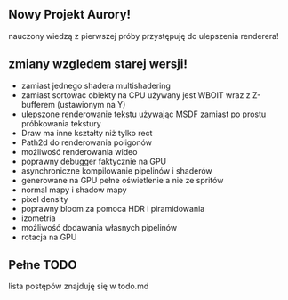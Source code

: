## Nowy Projekt Aurory!

nauczony wiedzą z pierwszej próby przystępuję do ulepszenia renderera!

## zmiany wzgledem starej wersji!

- zamiast jednego shadera multishadering
- zamiast sortowac obiekty na CPU używany jest WBOIT wraz z Z-bufferem (ustawionym na Y)
- ulepszone renderowanie tekstu używając MSDF zamiast po prostu próbkowania tekstury
- Draw ma inne kształty niż tylko rect
- Path2d do renderowania poligonów
- możliwość renderowania wideo
- poprawny debugger faktycznie na GPU
- asynchroniczne kompilowanie pipelinów i shaderów
- generowane na GPU pełne oświetlenie a nie ze spritów
- normal mapy i shadow mapy
- pixel density
- poprawny bloom za pomoca HDR i piramidowania
- izometria
- możliwość dodawania własnych pipelinów
- rotacja na GPU

## Pełne TODO

lista postępów znajduję się w todo.md
